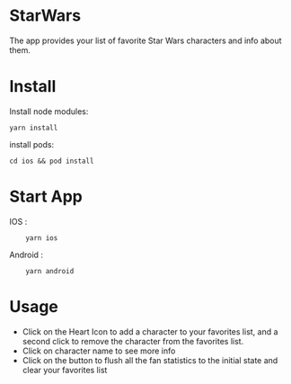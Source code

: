 # StarWars

The app provides your list of favorite Star Wars characters and info about them.

# Install

Install node modules:

    yarn install

install pods:

    cd ios && pod install

# Start App

IOS :

        yarn ios

Android :

        yarn android

# Usage

- Click on the Heart Icon to add a character to your favorites list, and a second click to remove the character from the favorites list.
- Click on character name to see more info
- Click on the button to flush all the fan statistics to the initial state and clear your favorites list
